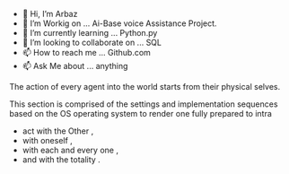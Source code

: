 - 👋 Hi, I’m Arbaz
- 👀 I’m Workig on ... Ai-Base voice Assistance Project.
- 🌱 I’m currently learning ... Python.py
- 💞️ I’m looking to collaborate on ... SQL
- 📫 How to reach me ... Github.com
- 📫 Ask Me about ... anything

The action of every agent 
into the world
starts
from their physical selves.

This section is comprised of the 
settings
and implementation sequences
based on the OS operating system
to render one
fully prepared
to intra 
- act with the Other ,
-  with oneself , 
-  with each and every one ,
-   and with the totality .
<!---
arbazmukeri26/arbazmukeri26 is a ✨ special ✨ repository because its `README.md` (this file) appears on your GitHub profile.
You can click the Preview link to take a look at your changes.
--->
